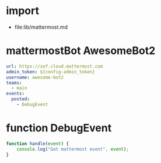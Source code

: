 # import
* file:lib/mattermost.md

# mattermostBot AwesomeBot2
```yaml
url: https://zef.cloud.mattermost.com
admin_token: ${config:admin_token}
username: awesome-bot2
teams:
  - main
events:
  posted: 
    - DebugEvent
```

# function DebugEvent
```javascript
function handle(event) {
    console.log("Got mattermost event", event);
}
```